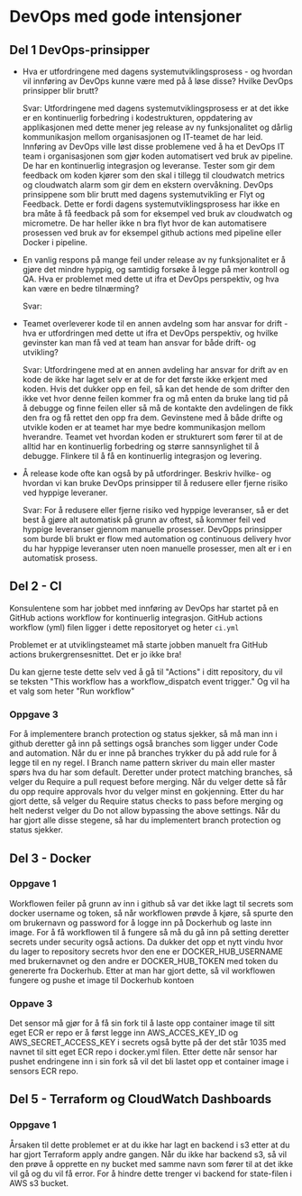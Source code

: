 # DevOps med gode intensjoner

## Del 1 DevOps-prinsipper

* Hva er utfordringene med dagens systemutviklingsprosess - og hvordan vil innføring av DevOps kunne være med på å løse
  disse? Hvilke DevOps prinsipper blir brutt?

  Svar: Utfordringene med dagens systemutviklingsprosess er at det ikke er en kontinuerlig forbedring i kodestrukturen, oppdatering av applikasjonen med dette mener jeg release av ny funksjonalitet og dårlig kommunikasjon mellom organisasjonen og IT-teamet de har leid.
  Innføring av DevOps ville løst disse problemene ved å ha et DevOps IT team i organisasjonen som gjør koden automatisert ved bruk av pipeline.
  De har en kontinuerlig integrasjon og leveranse.
  Tester som gir dem feedback om koden kjører som den skal i tillegg til cloudwatch metrics og cloudwatch alarm som gir dem en ekstern overvåkning.
  DevOps prinsippene som blir brutt med dagens systemutvikling er Flyt og Feedback.
  Dette er fordi dagens systemutviklingsprosess har ikke en bra måte å få feedback på som for eksempel ved bruk av cloudwatch og micrometre.
  De har heller ikke n bra flyt hvor de kan automatisere prosessen ved bruk av for eksempel github actions med pipeline eller Docker i pipeline.

* En vanlig respons på mange feil under release av ny funksjonalitet er å gjøre det mindre hyppig, og samtidig forsøke å legge på mer kontroll og QA. Hva er problemet med dette ut ifra et DevOps perspektiv, og hva kan være en bedre tilnærming?

  Svar: 

* Teamet overleverer kode til en annen avdelng som har ansvar for drift - hva er utfordringen med dette ut ifra et DevOps perspektiv, og hvilke gevinster kan man få ved at team han ansvar for både drift- og utvikling?

  Svar: Utfordringene med at en annen avdeling har ansvar for drift av en kode de ikke har laget selv er at de for det første ikke erkjent med koden.
  Hvis det dukker opp en feil, så kan det hende de som drifter den ikke vet hvor denne feilen kommer fra og må enten da bruke lang tid på å debugge og finne feilen eller så må de kontakte den avdelingen de fikk den fra og få rettet den opp fra dem.
  Gevinstene med å både drifte og utvikle koden er at teamet har mye bedre kommunikasjon mellom hverandre.
  Teamet vet hvordan koden er strukturert som fører til at de alltid har en kontinuerlig forbedring og større sannsynlighet til å debugge.
  Flinkere til å få en kontinuerlig integrasjon og levering.

* Å release kode ofte kan også by på utfordringer. Beskriv hvilke- og hvordan vi kan bruke DevOps prinsipper til å redusere
  eller fjerne risiko ved hyppige leveraner.

  Svar: For å redusere eller fjerne risiko ved hyppige leveranser, så er det best å gjøre alt automatisk på grunn av oftest, så kommer feil ved hyppige leveranser gjennom manuelle prosesser.
  DevOpps prinsipper som burde bli brukt er flow med automation og continuous delivery hvor du har hyppige leveranser uten noen manuelle prosesser, men alt er i en automatisk prosess.


## Del 2 - CI

Konsulentene som har jobbet med innføring av DevOps har startet på en GitHub actions workflow for kontinuerlig
integrasjon. GitHub actions workflow (yml) filen ligger i dette repositoryet og heter ````ci.yml````

Problemet er at utviklingsteamet må starte jobben manuelt fra GitHub actions brukergrensesnittet. Det er jo ikke bra!

Du kan gjerne teste dette selv ved å gå til "Actions" i ditt repository, du vil se teksten "This workflow has a workflow_dispatch event trigger." Og vil
ha et valg som heter "Run workflow"


### Oppgave 3 

For å implementere branch protection og status sjekker, så må man inn i github deretter gå inn på settings også branches som ligger under Code and automation. 
Når du er inne på branches trykker du på add rule for å legge til en ny regel. 
I Branch name pattern skriver du main eller master spørs hva du har som default. 
Deretter under protect matching branches, så velger du Require a pull request before merging. 
Når du velger dette så får du opp require approvals hvor du velger minst en gokjenning. 
Etter du har gjort dette, så velger du Require status checks to pass before merging og helt nederst velger du Do not allow bypassing the above settings. 
Når du har gjort alle disse stegene, så har du implementert branch protection og status sjekker.

## Del 3 - Docker

### Oppgave 1

Workflowen feiler på grunn av inn i github så var det ikke lagt til secrets som docker username og token, så når workflowen prøvde å kjøre, så spurte den om brukernavn og password for å logge inn på Dockerhub og laste inn image. 
For å få workflowen til å fungere så må du gå inn på setting deretter secrets under security også actions. 
Da dukker det opp et nytt vindu hvor du lager to repository secrets hvor den ene er DOCKER_HUB_USERNAME med brukernavnet og den andre er DOCKER_HUB_TOKEN med token du genererte fra Dockerhub.
Etter at man har gjort dette, så vil workflowen fungere og pushe et image til Dockerhub kontoen

### Oppave 3

Det sensor må gjør for å få sin fork til å laste opp container image til sitt eget ECR er repo er å først legge inn AWS_ACCES_KEY_ID og AWS_SECRET_ACCESS_KEY i secrets også bytte på der det står 1035 med navnet til sitt eget ECR repo i docker.yml filen. 
Etter dette når sensor har pushet endringene inn i sin fork så vil det bli lastet opp et container image i sensors ECR repo.


## Del 5 - Terraform og CloudWatch Dashboards

### Oppgave 1 

Årsaken til dette problemet er at du ikke har lagt en backend i s3 etter at du har gjort Terraform apply andre gangen.
Når du ikke har backend s3, så vil den prøve å opprette en ny bucket med samme navn som fører til at det ikke vil gå og du vil få error.
For å hindre dette trenger vi backend for state-filen i AWS s3 bucket.

